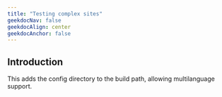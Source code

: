 ```yaml
---
title: "Testing complex sites"
geekdocNav: false
geekdocAlign: center
geekdocAnchor: false
---
```


## Introduction

This adds the config directory to the build path, allowing multilanguage support.


